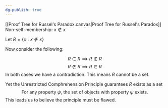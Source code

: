 ```yaml
---
dg-publish: true
---
```

[[Proof Tree for Russel's Paradox.canvas|Proof Tree for Russel's Paradox]]
Non-self-membership: $x\notin x$

Let $R = \{x : x\notin x \}$

Now consider the following:

$$R\in R \implies R\notin R$$ 
$$R\notin R \implies R\in R$$
In both cases we have a contradiction. This means $R$ cannot be a set. 

Yet the Unrestricted Comphrehension Principle guarantees $R$ exists as a set
$$\text{For any property } \psi \text{, the set of objects with property } \psi \text{ exists.}$$
This leads us to believe the principle must be flawed.
